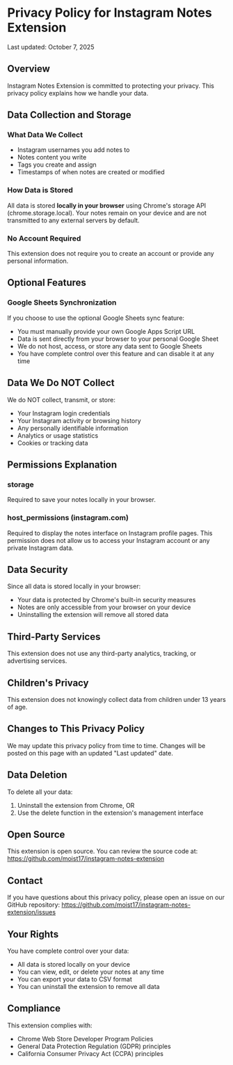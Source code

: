 # Privacy Policy for Instagram Notes Extension

Last updated: October 7, 2025

## Overview

Instagram Notes Extension is committed to protecting your privacy. This privacy policy explains how we handle your data.

## Data Collection and Storage

### What Data We Collect
- Instagram usernames you add notes to
- Notes content you write
- Tags you create and assign
- Timestamps of when notes are created or modified

### How Data is Stored
All data is stored **locally in your browser** using Chrome's storage API (chrome.storage.local). Your notes remain on your device and are not transmitted to any external servers by default.

### No Account Required
This extension does not require you to create an account or provide any personal information.

## Optional Features

### Google Sheets Synchronization
If you choose to use the optional Google Sheets sync feature:
- You must manually provide your own Google Apps Script URL
- Data is sent directly from your browser to your personal Google Sheet
- We do not host, access, or store any data sent to Google Sheets
- You have complete control over this feature and can disable it at any time

## Data We Do NOT Collect

We do NOT collect, transmit, or store:
- Your Instagram login credentials
- Your Instagram activity or browsing history
- Any personally identifiable information
- Analytics or usage statistics
- Cookies or tracking data

## Permissions Explanation

### storage
Required to save your notes locally in your browser.

### host_permissions (instagram.com)
Required to display the notes interface on Instagram profile pages. This permission does not allow us to access your Instagram account or any private Instagram data.

## Data Security

Since all data is stored locally in your browser:
- Your data is protected by Chrome's built-in security measures
- Notes are only accessible from your browser on your device
- Uninstalling the extension will remove all stored data

## Third-Party Services

This extension does not use any third-party analytics, tracking, or advertising services.

## Children's Privacy

This extension does not knowingly collect data from children under 13 years of age.

## Changes to This Privacy Policy

We may update this privacy policy from time to time. Changes will be posted on this page with an updated "Last updated" date.

## Data Deletion

To delete all your data:
1. Uninstall the extension from Chrome, OR
2. Use the delete function in the extension's management interface

## Open Source

This extension is open source. You can review the source code at:
https://github.com/moist17/instagram-notes-extension

## Contact

If you have questions about this privacy policy, please open an issue on our GitHub repository:
https://github.com/moist17/instagram-notes-extension/issues

## Your Rights

You have complete control over your data:
- All data is stored locally on your device
- You can view, edit, or delete your notes at any time
- You can export your data to CSV format
- You can uninstall the extension to remove all data

## Compliance

This extension complies with:
- Chrome Web Store Developer Program Policies
- General Data Protection Regulation (GDPR) principles
- California Consumer Privacy Act (CCPA) principles